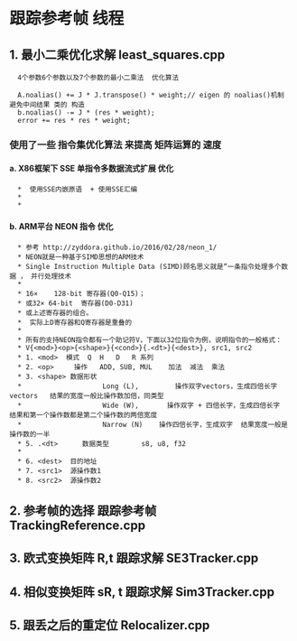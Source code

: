 # 跟踪参考帧 线程

## 1. 最小二乘优化求解 least_squares.cpp
      4个参数6个参数以及7个参数的最小二乘法  优化算法

      A.noalias() += J * J.transpose() * weight;// eigen 的 noalias()机制 避免中间结果 类的 构造
      b.noalias() -= J * (res * weight);
      error += res * res * weight;
 
### 使用了一些 指令集优化算法 来提高 矩阵运算的 速度
#### a. X86框架下 	SSE 单指令多数据流式扩展 优化
      *  使用SSE内嵌原语  + 使用SSE汇编
      * 
      * 
      
      
#### b. ARM平台 NEON 指令  优化
      * 参考 http://zyddora.github.io/2016/02/28/neon_1/
      * NEON就是一种基于SIMD思想的ARM技术
      * Single Instruction Multiple Data (SIMD)顾名思义就是“一条指令处理多个数据 ， 并行处理技术
      * 
      * 16×    128-bit 寄存器(Q0-Q15)；
      * 或32× 64-bit  寄存器(D0-D31)
      * 或上述寄存器的组合。
      *  实际上D寄存器和Q寄存器是重叠的
      * 
      * 所有的支持NEON指令都有一个助记符V，下面以32位指令为例，说明指令的一般格式：
      * V{<mod>}<op>{<shape>}{<cond>}{.<dt>}{<dest>}, src1, src2
      * 1. <mod>  模式  Q  H   D   R 系列
      * 2. <op>     操作   ADD, SUB, MUL    加法  减法  乘法
      * 3. <shape> 数据形状  
      *                    Long (L),         操作双字vectors，生成四倍长字vectors   结果的宽度一般比操作数加倍，同类型
      *                    Wide (W),       操作双字 + 四倍长字，生成四倍长字  结果和第一个操作数都是第二个操作数的两倍宽度
      *                    Narrow (N)    操作四倍长字，生成双字  结果宽度一般是操作数的一半
      * 5. .<dt>      数据类型        s8, u8, f32 
      * 
      * 6. <dest>  目的地址 
      * 7. <src1>  源操作数1
      * 8. <src2>  源操作数2
      
## 2. 参考帧的选择 跟踪参考帧        TrackingReference.cpp 


## 3. 欧式变换矩阵 R,t    跟踪求解   SE3Tracker.cpp

 
## 4. 相似变换矩阵 sR, t  跟踪求解   Sim3Tracker.cpp

## 5. 跟丢之后的重定位               Relocalizer.cpp
